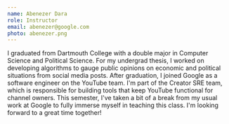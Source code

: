 ```yaml
---
name: Abenezer Dara
role: Instructor
email: abenezer@google.com
photo: abenezer.png
---
```


I graduated from Dartmouth College with a double major in  Computer Science and Political Science. For my undergrad thesis, I worked on developing algorithms to gauge public opinions on economic and political situations from social media posts. After graduation, I joined Google as a software engineer on the YouTube team. I'm part of the Creator SRE team, which is responsible for building tools that keep YouTube functional for channel owners. This semester, I've taken a bit of a break from my usual work at Google to fully immerse myself in teaching this class. I'm looking forward to a great time together!